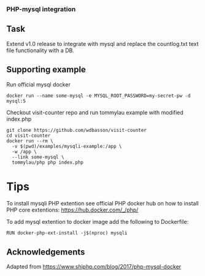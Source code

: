 ### PHP-mysql integration

## Task
Extend v1.0 release to integrate with mysql and replace the countlog.txt text file functionality with a DB.

## Supporting example

Run official mysql docker
```
docker run --name some-mysql -e MYSQL_ROOT_PASSWORD=my-secret-pw -d mysql:5
```

Checkout visit-counter repo and run tommylau example with modified index.php
```
git clone https://github.com/wdbasson/visit-counter
cd visit-counter
docker run --rm \
  -v $(pwd)/examples/mysqli-example:/app \
  -w /app \
  --link some-mysql \
  tommylau/php php index.php
```

# Tips

To install mysqli PHP extention see official PHP docker hub on how to install PHP core extentions: https://hub.docker.com/_/php/

To add mysql extention to docker image add the following to Dockerfile:

```
RUN docker-php-ext-install -j$(nproc) mysqli
```


## Acknowledgements

Adapted from https://www.shiphp.com/blog/2017/php-mysql-docker
